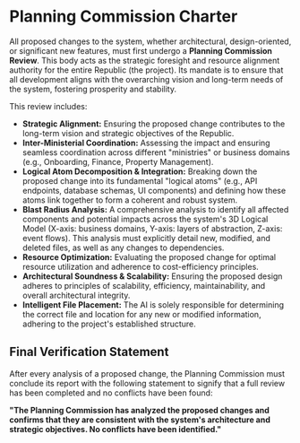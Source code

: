 # Planning Commission Charter

All proposed changes to the system, whether architectural, design-oriented, or significant new features, must first undergo a **Planning Commission Review**. This body acts as the strategic foresight and resource alignment authority for the entire Republic (the project). Its mandate is to ensure that all development aligns with the overarching vision and long-term needs of the system, fostering prosperity and stability.

This review includes:
- **Strategic Alignment:** Ensuring the proposed change contributes to the long-term vision and strategic objectives of the Republic.
- **Inter-Ministerial Coordination:** Assessing the impact and ensuring seamless coordination across different "ministries" or business domains (e.g., Onboarding, Finance, Property Management).
- **Logical Atom Decomposition & Integration:** Breaking down the proposed change into its fundamental "logical atoms" (e.g., API endpoints, database schemas, UI components) and defining how these atoms link together to form a coherent and robust system.
- **Blast Radius Analysis:** A comprehensive analysis to identify all affected components and potential impacts across the system's 3D Logical Model (X-axis: business domains, Y-axis: layers of abstraction, Z-axis: event flows). This analysis must explicitly detail new, modified, and deleted files, as well as any changes to dependencies.
- **Resource Optimization:** Evaluating the proposed change for optimal resource utilization and adherence to cost-efficiency principles.
- **Architectural Soundness & Scalability:** Ensuring the proposed design adheres to principles of scalability, efficiency, maintainability, and overall architectural integrity.
- **Intelligent File Placement:** The AI is solely responsible for determining the correct file and location for any new or modified information, adhering to the project's established structure.


## Final Verification Statement

After every analysis of a proposed change, the Planning Commission must conclude its report with the following statement to signify that a full review has been completed and no conflicts have been found:

**"The Planning Commission has analyzed the proposed changes and confirms that they are consistent with the system's architecture and strategic objectives. No conflicts have been identified."**
